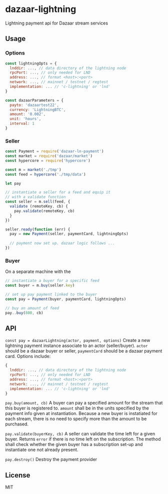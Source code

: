 # dazaar-lightning
Lightning payment api for Dazaar stream services

## Usage
### Options
```js
const lightningOpts = {
  lnddir: ..., // data directory of the lightning node
  rpcPort: ..., // only needed for LND
  address: ..., // format <host>:<port>
  network: ..., // mainnet / testnet / regtest
  implementation: ... // 'c-lightning' or 'lnd'
}

const dazaarParameters = {
  payto: 'dazaartest22',
  currency: 'LightningBTC',
  amount: '0.002',
  unit: 'hours',
  interval: 1
}
```

### Seller
```js
const Payment = require('dazaar-ln-payment')
const market = require('dazaar/market')
const hypercore = require('hypercore')

const m = market('./tmp')
const feed = hypercore('./tmp/data')

let pay

// instantiate a seller for a feed and equip it
// with a validate function
const seller = m.sell(feed, {
  validate (remoteKey, cb) {
    pay.validate(remoteKey, cb)
  }
})

seller.ready(function (err) {
  pay = new Payment(seller, paymentCard, lightningOpts)
  
  // payment now set up. dazaar logic follows ... 
})
```

### Buyer
On a separate machine with the  
```js
// instantiate a buyer for a specific feed 
const buyer = m.buy(seller.key)

// set up pay payment linked to the buyer
const pay = Payment(buyer, paymentCard, lightningOpts)

// buy an amount of feed
pay..buy(800, cb)
```

## API
`const pay = dazaarLightning(actor, payment, options)`
Create a new lightning payment instance associate to an actor (seller/buyer). `actor` should be a dazaar buyer or seller, `paymentCard` should be a dazaar payment card. Options include:
```js
{
  lnddir: ..., // data directory of the lightning node
  rpcPort: ..., // only needed for LND
  address: ..., // format <host>:<port>
  network: ..., // mainnet / testnet / regtest
  implementation: ... // 'c-lightning' or 'lnd'
}
```

`pay.buy(amount, cb)`
A buyer can pay a specified amount for the stream that this buyer is registered to. `amount` shall be in the units specified by the payment info given at instantiation. Because a new buyer is instatiated for each stream, there is no need to specify more than the amount to be purchased.

`pay.validate(buyerKey, cb)`
A seller can validate the time left for a given buyer. Returns `error` if there is no time left on the subscription. The method shall check whether the given buyer has a subscription set-up and instantiate one not already present.

`pay.destroy()`
Destroy the payment provider

## License
MIT
